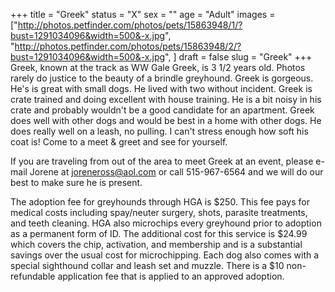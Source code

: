 +++
title = "Greek"
status = "X"
sex = ""
age = "Adult"
images = ["http://photos.petfinder.com/photos/pets/15863948/1/?bust=1291034096&width=500&-x.jpg",
"http://photos.petfinder.com/photos/pets/15863948/2/?bust=1291034096&width=500&-x.jpg",
]
draft = false
slug = "Greek"
+++
Greek, known at the track as WW Gale Greek, is 3 1/2 years old. Photos rarely do justice to the beauty of a brindle greyhound. Greek is gorgeous. He's is great with small dogs. He lived with two without incident. Greek is crate trained and doing excellent with house training. He is a bit noisy in his crate and probably wouldn't be a good candidate for an apartment. Greek does well with other dogs and would be best in a home with other dogs. He does really well on a leash, no pulling. I can't stress enough how soft his coat is! Come to a meet & greet and see for yourself. 


  If you are traveling from out of the area to meet Greek at an event, please e-mail Jorene at joreneross@aol.com or call 515-967-6564 and we will do our best to make sure he is present.

The adoption fee for greyhounds through HGA is $250. This fee pays for medical costs including spay/neuter surgery, shots, parasite treatments, and teeth cleaning.  HGA also microchips every greyhound prior to adoption as a permanent form of ID.  The additional cost for this service is $24.99 which covers the chip, activation, and membership and is a substantial savings over the usual cost for microchipping.  Each dog also comes with a special sighthound collar and leash set and muzzle. There is a $10 non-refundable application fee that is applied to an approved adoption.
